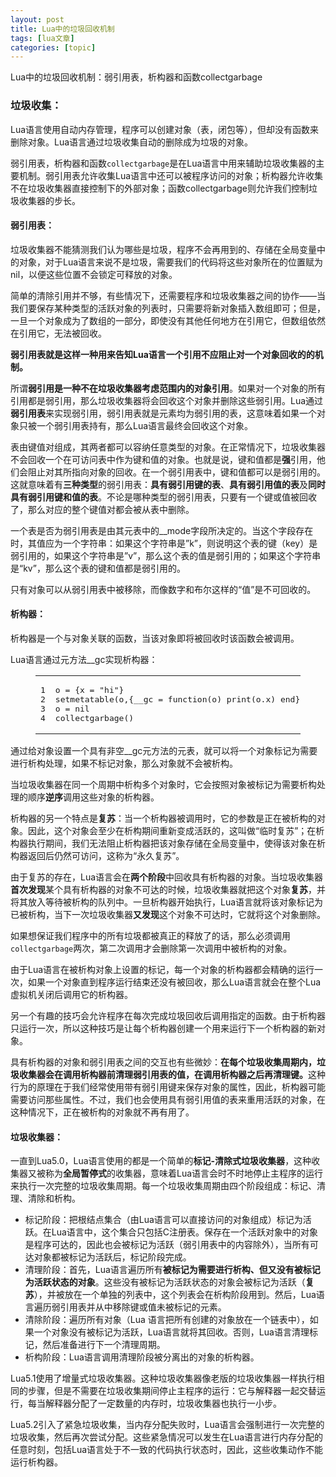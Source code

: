```yaml
---
layout: post
title: Lua中的垃圾回收机制 
tags: [lua文章]
categories: [topic]
---
```

<p>Lua中的垃圾回收机制：弱引用表，析构器和函数collectgarbage</p>

<h3 id="垃圾收集："><a href="#垃圾收集：" class="headerlink" title="垃圾收集："></a>垃圾收集：</h3><p>Lua语言使用自动内存管理，程序可以创建对象（表，闭包等），但却没有函数来删除对象。Lua语言通过垃圾收集自动的删除成为垃圾的对象。</p>
<p>弱引用表，析构器和函数<code>collectgarbage</code>是在Lua语言中用来辅助垃圾收集器的主要机制。弱引用表允许收集Lua语言中还可以被程序访问的对象；析构器允许收集不在垃圾收集器直接控制下的外部对象；函数collectgarbage则允许我们控制垃圾收集器的步长。</p>
<h4 id="弱引用表："><a href="#弱引用表：" class="headerlink" title="弱引用表："></a>弱引用表：</h4><p>垃圾收集器不能猜测我们认为哪些是垃圾，程序不会再用到的、存储在全局变量中的对象，对于Lua语言来说不是垃圾，需要我们的代码将这些对象所在的位置赋为nil，以便这些位置不会锁定可释放的对象。</p>
<p>简单的清除引用并不够，有些情况下，还需要程序和垃圾收集器之间的协作——当我们要保存某种类型的活跃对象的列表时，只需要将新对象插入数组即可；但是，一旦一个对象成为了数组的一部分，即使没有其他任何地方在引用它，但数组依然在引用它，无法被回收。</p>
<p><strong>弱引用表就是这样一种用来告知Lua语言一个引用不应阻止对一个对象回收的的机制。</strong></p>
<p>所谓<strong>弱引用是一种不在垃圾收集器考虑范围内的对象引用</strong>。如果对一个对象的所有引用都是弱引用，那么垃圾收集器将会回收这个对象并删除这些弱引用。Lua通过<strong>弱引用表</strong>来实现弱引用，弱引用表就是元素均为弱引用的表，这意味着如果一个对象只被一个弱引用表持有，那么Lua语言最终会回收这个对象。</p>
<p>表由键值对组成，其两者都可以容纳任意类型的对象。在正常情况下，垃圾收集器不会回收一个在可访问表中作为键和值的对象。也就是说，键和值都是<strong>强</strong>引用，他们会阻止对其所指向对象的回收。在一个弱引用表中，键和值都可以是弱引用的。这就意味着有<strong>三种类型</strong>的弱引用表：<strong>具有弱引用键的表</strong>、<strong>具有弱引用值的表</strong>及<strong>同时具有弱引用键和值的表</strong>。不论是哪种类型的弱引用表，只要有一个键或值被回收了，那么对应的整个键值对都会被从表中删除。</p>
<p>一个表是否为弱引用表是由其元表中的__mode字段所决定的。当这个字段存在时，其值应为一个字符串：如果这个字符串是”k”，则说明这个表的键（key）是弱引用的，如果这个字符串是”v”，那么这个表的值是弱引用的；如果这个字符串是“kv”，那么这个表的键和值都是弱引用的。</p>
<p>只有对象可以从弱引用表中被移除，而像数字和布尔这样的“值”是不可回收的。</p>
<h4 id="析构器："><a href="#析构器：" class="headerlink" title="析构器："></a>析构器：</h4><p>析构器是一个与对象关联的函数，当该对象即将被回收时该函数会被调用。</p>
<p>Lua语言通过元方法__gc实现析构器：</p>
<figure class="highlight lua"><table><tbody><tr><td class="gutter"><pre><span class="line">1</span><br/><span class="line">2</span><br/><span class="line">3</span><br/><span class="line">4</span><br/></pre></td><td class="code"><pre><span class="line">o = {x = <span class="string">&#34;hi&#34;</span>}</span><br/><span class="line"><span class="built_in">setmetatable</span>(o,{<span class="built_in">__gc</span> = <span class="function"><span class="keyword">function</span><span class="params">(o)</span></span> <span class="built_in">print</span>(o.x) <span class="keyword">end</span>})</span><br/><span class="line">o = <span class="literal">nil</span></span><br/><span class="line"><span class="built_in">collectgarbage</span>()  </span><br/></pre></td></tr></tbody></table></figure>
<p>通过给对象设置一个具有非空__gc元方法的元表，就可以将一个对象标记为需要进行析构处理，如果不标记对象，那么对象就不会被析构。</p>
<p>当垃圾收集器在同一个周期中析构多个对象时，它会按照对象被标记为需要析构处理的顺序<strong>逆序</strong>调用这些对象的析构器。</p>
<p>析构器的另一个特点是<strong>复苏</strong>：当一个析构器被调用时，它的参数是正在被析构的对象。因此，这个对象会至少在析构期间重新变成活跃的，这叫做“临时复苏”；在析构器执行期间，我们无法阻止析构器把该对象存储在全局变量中，使得该对象在析构器返回后仍然可访问，这称为“永久复苏”。</p>
<p>由于复苏的存在，Lua语言会在<strong>两个阶段</strong>中回收具有析构器的对象。当垃圾收集器<strong>首次发现</strong>某个具有析构器的对象不可达的时候，垃圾收集器就把这个对象<strong>复苏</strong>，并将其放入等待被析构的队列中。一旦析构器开始执行，Lua语言就将该对象标记为已被析构，当下一次垃圾收集器<strong>又发现</strong>这个对象不可达时，它就将这个对象删除。</p>
<p>如果想保证我们程序中的所有垃圾都被真正的释放了的话，那么必须调用<code>collectgarbage</code>两次，第二次调用才会删除第一次调用中被析构的对象。</p>
<p>由于Lua语言在被析构对象上设置的标记，每一个对象的析构器都会精确的运行一次，如果一个对象直到程序运行结束还没有被回收，那么Lua语言就会在整个Lua虚拟机关闭后调用它的析构器。</p>
<p>另一个有趣的技巧会允许程序在每次完成垃圾回收后调用指定的函数。由于析构器只运行一次，所以这种技巧是让每个析构器创建一个用来运行下一个析构器的新对象。</p>
<p>具有析构器的对象和弱引用表之间的交互也有些微妙：<strong>在每个垃圾收集周期内，垃圾收集器会在调用析构器前清理弱引用表的值，在调用析构器之后再清理键。</strong>这种行为的原理在于我们经常使用带有弱引用键来保存对象的属性，因此，析构器可能需要访问那些属性。不过，我们也会使用具有弱引用值的表来重用活跃的对象，在这种情况下，正在被析构的对象就不再有用了。</p>
<h4 id="垃圾收集器："><a href="#垃圾收集器：" class="headerlink" title="垃圾收集器："></a>垃圾收集器：</h4><p>一直到Lua5.0，Lua语言使用的都是一个简单的<strong>标记-清除式垃圾收集器</strong>，这种收集器又被称为<strong>全局暂停式</strong>的收集器，意味着Lua语言会时不时地停止主程序的运行来执行一次完整的垃圾收集周期。每一个垃圾收集周期由四个阶段组成：标记、清理、清除和析构。</p>
<ul>
<li>标记阶段：把根结点集合（由Lua语言可以直接访问的对象组成）标记为活跃。在Lua语言中，这个集合只包括C注册表。保存在一个活跃对象中的对象是程序可达的，因此也会被标记为活跃（弱引用表中的内容除外），当所有可达对象都被标记为活跃后，标记阶段完成。</li>
<li>清理阶段：首先，Lua语言遍历所有<strong>被标记为需要进行析构、但又没有被标记为活跃状态的对象</strong>。这些没有被标记为活跃状态的对象会被标记为活跃（<strong>复苏</strong>），并被放在一个单独的列表中，这个列表会在析构阶段用到。然后，Lua语言遍历弱引用表并从中移除键或值未被标记的元素。</li>
<li>清除阶段：遍历所有对象（Lua 语言把所有创建的对象放在一个链表中），如果一个对象没有被标记为活跃，Lua语言就将其回收。否则，Lua语言清理标记，然后准备进行下一个清理周期。</li>
<li>析构阶段：Lua语言调用清理阶段被分离出的对象的析构器。</li>
</ul>
<p>Lua5.1使用了增量式垃圾收集器。这种垃圾收集器像老版的垃圾收集器一样执行相同的步骤，但是不需要在垃圾收集期间停止主程序的运行：它与解释器一起交替运行，每当解释器分配了一定数量的内存时，垃圾收集器也执行一小步。</p>
<p>Lua5.2引入了紧急垃圾收集，当内存分配失败时，Lua语言会强制进行一次完整的垃圾收集，然后再次尝试分配。这些紧急情况可以发生在Lua语言进行内存分配的任意时刻，包括Lua语言处于不一致的代码执行状态时，因此，这些收集动作不能运行析构器。</p>